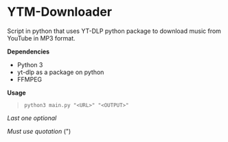 # YTM-Downloader
Script in python that uses YT-DLP python package to download music from YouTube in MP3 format.

**Dependencies**
- Python 3
- yt-dlp as a package on python
- FFMPEG

**Usage**

> `python3 main.py "<URL>" "<OUTPUT>"`

*Last one optional*

*Must use quotation* (")
